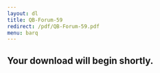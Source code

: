 ```yaml
---
layout: dl
title: QB-Forum-59
redirect: /pdf/QB-Forum-59.pdf
menu: barq
---
```

## Your download will begin shortly.
